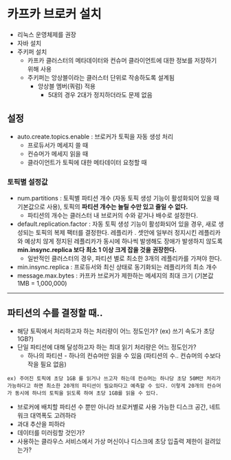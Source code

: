 # 카프카 브로커 설치

- 리눅스 운영체제를 권장
- 자바 설치
- 주키퍼 설치
    - 카프카 클러스터의 메타데이터와 컨슈머 클라이언트에 대한 정보를 저장하기 위해 사용
    - 주키퍼는 앙상블이라는 클러스터 단위로 작송하도록 설계됨
        - 앙상블 멤버(쿼럼) 적용
            - 5대의 경우 2대가 정지하더라도 문제 없음

## 설정

- auto.create.topics.enable : 브로커가 토픽을 자동 생성 처리
    - 프로듀서가 메세지 쓸 때
    - 컨슈머가 메세지 읽을 때
    - 클라이언트가 토픽에 대한 메타데이터 요청할 때

### 토픽별 설정값

- num.partitions : 토픽별 파티션 개수 (자동 토픽 생성 기능이 활성화되어 있을 때 기본값으로 사용), 토픽의 **파티션 개수는 늘릴 수만 있고 줄일 수 없다.**
    - 파티션의 개수는 클러스터 내 브로커의 수와 같거나 배수로 설정한다.
- default.replication.factor : 자동 토픽 생성 기능이 활성화되어 있을 경우, 새로 생성되는 토픽의 복제 팩터를 결정한다. 레플리카 . 셋안에 일부러 정지시킨 레플리카와 예상치 않게 정지된 레플리카가 동시에 하나씩 발생해도 장애가 발생하지 않도록 **min.insync.replica 보다 최소 1 이상 크게 잡을 것을 권장한다.**
    - 일반적인 클러스터의 경우, 파티션 별로 최소한 3개의 레플리카를 가져야 한다.
- min.insync.replica : 프로듀서와 최신 상태로 동기화되는 레플리카의 최소 개수
- message.max.bytes : 카프카 브로커가 제한하는 메세지의 최대 크기 (기본값 1MB = 1,000,000)

---

## 파티션의 수를 결정할 때..

- 해당 토픽에서 처리하고자 하는 처리량이 어느 정도인가? (ex) 쓰기 속도가 초당 1GB?)
- 단일 파티션에 대해 달성하고자 하는 최대 읽기 처리량은 어느 정도인가?
    - 하나의 파티션 - 하나의 컨슈머만 읽을 수 있음 (파티션의 수.. 컨슈머의 수보다 작을 필요 없음)

```
ex) 주어진 토픽에 초당 1GB 를 읽거나 쓰고자 하는데 컨슈머는 하나당 초당 50M만 처리가 가능하다고 하면 최소한 20개의 파티션이 필요하다고 예측할 수 있다. 이렇게 20개의 컨슈머가 동시에 하나의 토픽을 읽도록 하여 초당 1GB를 읽을 수 있다.
```

- 브로커에 배치할 파티션 수 뿐만 아니라 브로커별로 사용 가능한 디스크 공간, 네트워크 대역폭도 고려하라
- 과대 추산을 피하라
- 데이터를 미러링할 것인가?
- 사용하는 클라우스 서비스에서 가상 머신이나 디스크에 초당 입출력 제한이 걸려있는가?